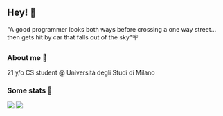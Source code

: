 ## Hey! 👋

"A good programmer looks both ways before crossing a one way street… then gets hit by car that falls out of the sky"🪧

### About me 🦥

21 y/o CS student @ Università degli Studi di Milano

### Some stats 📑

![](https://github-readme-stats.vercel.app/api?username=Hidan0&count_private=true&show_icons=true&theme=tokyonight)
![](https://github-readme-stats.vercel.app/api/top-langs/?username=Hidan0&hide=html&langs_count=8&layout=compact&theme=tokyonight)
